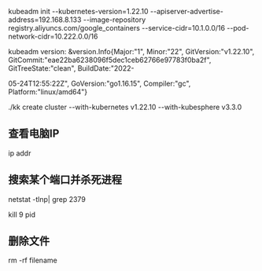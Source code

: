 kubeadm init --kubernetes-version=1.22.10 --apiserver-advertise-address=192.168.8.133 --image-repository registry.aliyuncs.com/google_containers --service-cidr=10.1.0.0/16 --pod-network-cidr=10.222.0.0/16



kubeadm version: &version.Info{Major:"1", Minor:"22", GitVersion:"v1.22.10", GitCommit:"eae22ba6238096f5dec1ceb62766e97783f0ba2f", GitTreeState:"clean", BuildDate:"2022-

05-24T12:55:22Z", GoVersion:"go1.16.15", Compiler:"gc", Platform:"linux/amd64"}     



./kk create cluster --with-kubernetes v1.22.10 --with-kubesphere v3.3.0





## 查看电脑IP

ip addr

## 搜索某个端口并杀死进程

netstat -tlnp| grep 2379   

kill 9 pid

## 删除文件

rm -rf filename






